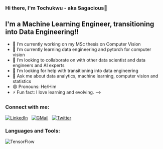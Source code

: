 ### Hi there, I'm Tochukwu - aka Sagacious👋


## I'm a Machine Learning Engineer, transitioning into Data Engineering!!


- 🔭 I’m currently working on my MSc thesis on Computer Vision
- 🌱 I’m currently learning data engineering and pytorch for computer vision
- 👯 I’m looking to collaborate on with other data scientist and data engineers and AI experts
- 🤔 I’m looking for help with transitioning into data engineering
- 💬 Ask me about data analytics, machine learning, computer vision and statistics
- 😄 Pronouns: He/Him
- ⚡ Fun fact: I love learning and evolving.
-->

### Connect with me:
[![LinkedIn](https://img.shields.io/badge/LinkedIn-0077B5?style=for-the-badge&logo=linkedin&logoColor=white)](linkedin.com/in/onyeogulu-tochukwu-ba2231178)
&nbsp;
[![GMail](https://img.shields.io/badge/Gmail-D14836?style=for-the-badge&logo=gmail&logoColor=white)](Onyeogulutochukwu@gmil.com)
&nbsp;
[![Twitter](https://img.shields.io/badge/Twitter-1DA1F2?style=for-the-badge&logo=twitter&logoColor=white)](https://twitter.com/morphy_ai)


### Languages and Tools:
![TensorFlow](https://img.shields.io/badge/TensorFlow-FF6F00?style=for-the-badge&logo=tensorflow&logoColor=white)

